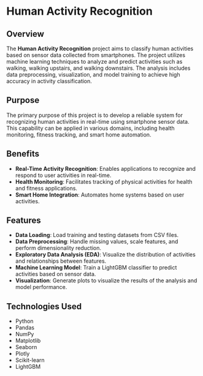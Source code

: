 # Human Activity Recognition

## Overview

The **Human Activity Recognition** project aims to classify human activities based on sensor data collected from smartphones. The project utilizes machine learning techniques to analyze and predict activities such as walking, walking upstairs, and walking downstairs. The analysis includes data preprocessing, visualization, and model training to achieve high accuracy in activity classification.

## Purpose

The primary purpose of this project is to develop a reliable system for recognizing human activities in real-time using smartphone sensor data. This capability can be applied in various domains, including health monitoring, fitness tracking, and smart home automation.

## Benefits

- **Real-Time Activity Recognition**: Enables applications to recognize and respond to user activities in real-time.
- **Health Monitoring**: Facilitates tracking of physical activities for health and fitness applications.
- **Smart Home Integration**: Automates home systems based on user activities.

## Features

- **Data Loading**: Load training and testing datasets from CSV files.
- **Data Preprocessing**: Handle missing values, scale features, and perform dimensionality reduction.
- **Exploratory Data Analysis (EDA)**: Visualize the distribution of activities and relationships between features.
- **Machine Learning Model**: Train a LightGBM classifier to predict activities based on sensor data.
- **Visualization**: Generate plots to visualize the results of the analysis and model performance.

## Technologies Used

- Python
- Pandas
- NumPy
- Matplotlib
- Seaborn
- Plotly
- Scikit-learn
- LightGBM

